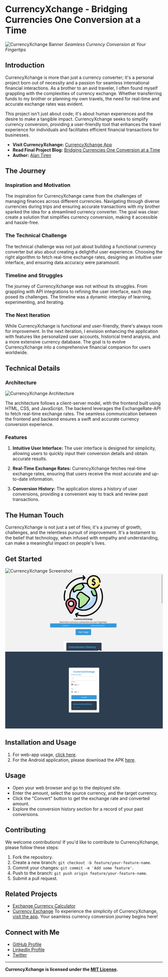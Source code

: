 # CurrencyXchange - Bridging Currencies One Conversion at a Time

![CurrencyXchange Banner](./images/currencyxchange-banner.png)
*Seamless Currency Conversion at Your Fingertips*

## Introduction

CurrencyXchange is more than just a currency converter; it's a personal project born out of necessity and a passion for seamless international financial interactions. As a brother to an avid traveler, I often found myself grappling with the complexities of currency exchange. Whether transferring funds to my brother or planning my own travels, the need for real-time and accurate exchange rates was evident.

This project isn't just about code; it's about human experiences and the desire to make a tangible impact. CurrencyXchange seeks to simplify currency conversion, providing a user-friendly tool that enhances the travel experience for individuals and facilitates efficient financial transactions for businesses.

- **Visit CurrencyXchange:** [CurrencyXchange App](https://alantiren.github.io/CurrencyXchange/)
- **Read Final Project Blog:** [Bridging Currencies One Conversion at a Time](https://medium.com/@alantiren76/currencyxchange-bridging-currencies-one-conversion-at-a-time-9ed039aa3900)
- **Author:** [Alan Tiren](https://www.linkedin.com/in/alan-tiren-b59701164/)

## The Journey

### Inspiration and Motivation

The inspiration for CurrencyXchange came from the challenges of managing finances across different currencies. Navigating through diverse currencies during trips and ensuring accurate transactions with my brother sparked the idea for a streamlined currency converter. The goal was clear: create a solution that simplifies currency conversion, making it accessible and hassle-free.

### The Technical Challenge

The technical challenge was not just about building a functional currency converter but also about creating a delightful user experience. Choosing the right algorithm to fetch real-time exchange rates, designing an intuitive user interface, and ensuring data accuracy were paramount.

### Timeline and Struggles

The journey of CurrencyXchange was not without its struggles. From grappling with API integrations to refining the user interface, each step posed its challenges. The timeline was a dynamic interplay of learning, experimenting, and iterating.

### The Next Iteration

While CurrencyXchange is functional and user-friendly, there's always room for improvement. In the next iteration, I envision enhancing the application with features like personalized user accounts, historical trend analysis, and a more extensive currency database. The goal is to evolve CurrencyXchange into a comprehensive financial companion for users worldwide.

## Technical Details

### Architecture

![CurrencyXchange Architecture](./images/currencyxchange-architecture.png)

The architecture follows a client-server model, with the frontend built using HTML, CSS, and JavaScript. The backend leverages the ExchangeRate-API to fetch real-time exchange rates. The seamless communication between the frontend and backend ensures a swift and accurate currency conversion experience.

### Features

1. **Intuitive User Interface:** The user interface is designed for simplicity, allowing users to quickly input their conversion details and obtain accurate results.

2. **Real-Time Exchange Rates:** CurrencyXchange fetches real-time exchange rates, ensuring that users receive the most accurate and up-to-date information.

3. **Conversion History:** The application stores a history of user conversions, providing a convenient way to track and review past transactions.

## The Human Touch

CurrencyXchange is not just a set of files; it's a journey of growth, challenges, and the relentless pursuit of improvement. It's a testament to the belief that technology, when infused with empathy and understanding, can make a meaningful impact on people's lives.

## Get Started

![CurrencyXchange Screenshot](path-to-your-screenshot.png)
![Landing Page](./images/mainpage.jpeg)
![App Page](./images/sitepage.jpeg)

## Installation and Usage
1. For web-app usage, [click here](https://alantiren.github.io/CurrencyXchange/).
2. For the Android application, please download the APK [here](https://www.webintoapp.com/store/183759).

## Usage
- Open your web browser and go to the deployed site.
- Enter the amount, select the source currency, and the target currency.
- Click the "Convert" button to get the exchange rate and converted amount.
- Explore the conversion history section for a record of your past conversions.

## Contributing
We welcome contributions! If you'd like to contribute to CurrencyXchange, please follow these steps:
1. Fork the repository.
2. Create a new branch: `git checkout -b feature/your-feature-name`.
3. Commit your changes: `git commit -m 'Add some feature'`.
4. Push to the branch: `git push origin feature/your-feature-name`.
5. Submit a pull request.

## Related Projects
- [Exchange Currency Calculator](https://github.com/VladimirSaenko/Exchange-Currency-Calculator)
- [Currency Exchange](https://github.com/Subhadip7/Currency-Exchange)
To experience the simplicity of CurrencyXchange, [visit the app](https://alantiren.github.io/CurrencyXchange/). Your seamless currency conversion journey begins here!

## Connect with Me

- [GitHub Profile](https://github.com/alantiren)
- [LinkedIn Profile](https://www.linkedin.com/in/alan-tiren-b59701164/)
- [Twitter](https://twitter.com/k3mbo1)

---

**CurrencyXchange is licensed under the [MIT License](LICENSE).**
